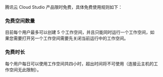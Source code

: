 腾讯云 Cloud Studio 产品限时免费，具体免费使用规则如下：

### 免费空间数量
目前每个用户最多可以创建 5 个工作空间，并且只能同时运行一个工作空间，如果您需要打开另一个工作空间需要先关闭当前运行中的工作空间。

### 免费时长
每个用户每日可以使用工作空间共四小时，超出时间将不可使用（连接云主机的工作空间无此限制）。
